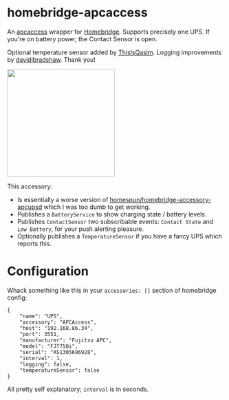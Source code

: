 # homebridge-apcaccess

An [apcaccess](https://github.com/mapero/apcaccess) wrapper for [Homebridge](https://github.com/nfarina/homebridge). Supports precisely one UPS. If you're on battery power, the Contact Sensor is open.

Optional temperature sensor added by [ThisIsQasim](https://github.com/ThisIsQasim). Logging improvements by [davidjbradshaw](https://github.com/davidjbradshaw). Thank you!

<img src="https://user-images.githubusercontent.com/1850718/75247783-a0bd6b00-57ca-11ea-9391-0db0afdaf2cf.PNG" width="250"/>

This accessory:

- Is essentially a worse version of [homespun/homebridge-accessory-apcupsd](https://github.com/homespun/homebridge-accessory-apcupsd) which I was too dumb to get working.
- Publishes a `BatteryService` to show charging state / battery levels.
- Publishes `ContactSensor` two subscribable events: `Contact State` and `Low Battery`, for your push alerting pleasure.
- Optionally publishes a `TemperatureSensor` if you have a fancy UPS which reports this.

# Configuration

Whack something like this in your `accessories: []` section of homebridge config:

```
{
    "name": "UPS",
    "accessory": "APCAccess",
    "host": "192.168.86.34",
    "port": 3551,
    "manufacturer": "Fujitsu APC",
    "model": "FJT750i",
    "serial": "AS1305696928",
    "interval": 1,
    "logging": false,
    "temperatureSensor": false
}
```

All pretty self explanatory; `interval` is in seconds.
